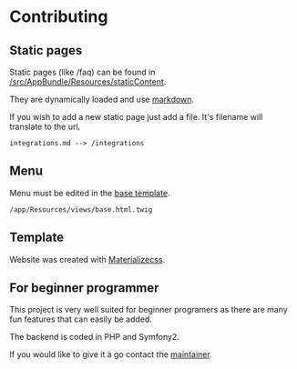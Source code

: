 # Contributing

## Static pages

Static pages (like /faq) can be found in [/src/AppBundle/Resources/staticContent](src/AppBundle/Resources/staticContent).

They are dynamically loaded and use [markdown](https://github.com/adam-p/markdown-here/wiki/Markdown-Cheatsheet).

If you wish to add a new static page just add a file. It's filename will translate to the url.

    integrations.md --> /integrations

## Menu

Menu must be edited in the [base template](app/Resources/views/base.html.twig).

    /app/Resources/views/base.html.twig

## Template

Website was created with [Materializecss](http://materializecss.com/).

## For beginner programmer

This project is very well suited for beginner programers as there are many fun features that can easily be added.

The backend is coded in PHP and Symfony2.

If you would like to give it a go contact the [maintainer](https://github.com/Putr).
